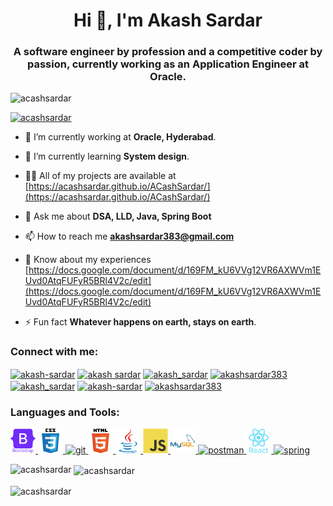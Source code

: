 <h1 align="center">Hi 👋, I'm Akash Sardar</h1>
<h3 align="center">A software engineer by profession and a competitive coder by passion, currently working as an Application Engineer at Oracle.</h3>

<p align="left"> <img src="https://komarev.com/ghpvc/?username=acashsardar&label=Profile%20views&color=0eb421&style=flat" alt="acashsardar" /> </p>

<p align="left"> <a href="https://github.com/ryo-ma/github-profile-trophy"><img src="https://github-profile-trophy.vercel.app/?username=acashsardar" alt="acashsardar" /></a> </p>

- 🔭 I’m currently working at **Oracle, Hyderabad**.

- 🌱 I’m currently learning **System design**.

- 👨‍💻 All of my projects are available at [https://acashsardar.github.io/ACashSardar/](https://acashsardar.github.io/ACashSardar/)

- 💬 Ask me about **DSA, LLD, Java, Spring Boot**

- 📫 How to reach me **akashsardar383@gmail.com**

- 📄 Know about my experiences [https://docs.google.com/document/d/169FM_kU6VVg12VR6AXWVm1EUvd0AtqFUFyR5BRl4V2c/edit](https://docs.google.com/document/d/169FM_kU6VVg12VR6AXWVm1EUvd0AtqFUFyR5BRl4V2c/edit)

- ⚡ Fun fact **Whatever happens on earth, stays on earth**.

<h3 align="left">Connect with me:</h3>
<p align="left">
<a href="https://linkedin.com/in/akash-sardar" target="blank"><img align="center" src="https://raw.githubusercontent.com/rahuldkjain/github-profile-readme-generator/master/src/images/icons/Social/linked-in-alt.svg" alt="akash-sardar" height="30" width="40" /></a>
<a href="https://www.youtube.com/c/akash sardar" target="blank"><img align="center" src="https://raw.githubusercontent.com/rahuldkjain/github-profile-readme-generator/master/src/images/icons/Social/youtube.svg" alt="akash sardar" height="30" width="40" /></a>
<a href="https://www.codechef.com/users/akash_sardar" target="blank"><img align="center" src="https://cdn.jsdelivr.net/npm/simple-icons@3.1.0/icons/codechef.svg" alt="akash_sardar" height="30" width="40" /></a>
<a href="https://www.hackerrank.com/akashsardar383" target="blank"><img align="center" src="https://raw.githubusercontent.com/rahuldkjain/github-profile-readme-generator/master/src/images/icons/Social/hackerrank.svg" alt="akashsardar383" height="30" width="40" /></a>
<a href="https://codeforces.com/profile/akash_sardar" target="blank"><img align="center" src="https://raw.githubusercontent.com/rahuldkjain/github-profile-readme-generator/master/src/images/icons/Social/codeforces.svg" alt="akash_sardar" height="30" width="40" /></a>
<a href="https://www.leetcode.com/akash-sardar" target="blank"><img align="center" src="https://raw.githubusercontent.com/rahuldkjain/github-profile-readme-generator/master/src/images/icons/Social/leet-code.svg" alt="akash-sardar" height="30" width="40" /></a>
<a href="https://auth.geeksforgeeks.org/user/akashsardar383" target="blank"><img align="center" src="https://raw.githubusercontent.com/rahuldkjain/github-profile-readme-generator/master/src/images/icons/Social/geeks-for-geeks.svg" alt="akashsardar383" height="30" width="40" /></a>
</p>

<h3 align="left">Languages and Tools:</h3>
<p align="left"> <a href="https://getbootstrap.com" target="_blank" rel="noreferrer"> <img src="https://raw.githubusercontent.com/devicons/devicon/master/icons/bootstrap/bootstrap-plain-wordmark.svg" alt="bootstrap" width="40" height="40"/> </a> <a href="https://www.w3schools.com/css/" target="_blank" rel="noreferrer"> <img src="https://raw.githubusercontent.com/devicons/devicon/master/icons/css3/css3-original-wordmark.svg" alt="css3" width="40" height="40"/> </a> <a href="https://git-scm.com/" target="_blank" rel="noreferrer"> <img src="https://www.vectorlogo.zone/logos/git-scm/git-scm-icon.svg" alt="git" width="40" height="40"/> </a> <a href="https://www.w3.org/html/" target="_blank" rel="noreferrer"> <img src="https://raw.githubusercontent.com/devicons/devicon/master/icons/html5/html5-original-wordmark.svg" alt="html5" width="40" height="40"/> </a> <a href="https://www.java.com" target="_blank" rel="noreferrer"> <img src="https://raw.githubusercontent.com/devicons/devicon/master/icons/java/java-original.svg" alt="java" width="40" height="40"/> </a> <a href="https://developer.mozilla.org/en-US/docs/Web/JavaScript" target="_blank" rel="noreferrer"> <img src="https://raw.githubusercontent.com/devicons/devicon/master/icons/javascript/javascript-original.svg" alt="javascript" width="40" height="40"/> </a> <a href="https://www.mysql.com/" target="_blank" rel="noreferrer"> <img src="https://raw.githubusercontent.com/devicons/devicon/master/icons/mysql/mysql-original-wordmark.svg" alt="mysql" width="40" height="40"/> </a> <a href="https://postman.com" target="_blank" rel="noreferrer"> <img src="https://www.vectorlogo.zone/logos/getpostman/getpostman-icon.svg" alt="postman" width="40" height="40"/> </a> <a href="https://reactjs.org/" target="_blank" rel="noreferrer"> <img src="https://raw.githubusercontent.com/devicons/devicon/master/icons/react/react-original-wordmark.svg" alt="react" width="40" height="40"/> </a> <a href="https://spring.io/" target="_blank" rel="noreferrer"> <img src="https://www.vectorlogo.zone/logos/springio/springio-icon.svg" alt="spring" width="40" height="40"/> </a> </p>

<p><img align="left" src="https://github-readme-stats.vercel.app/api/top-langs?username=acashsardar&show_icons=true&locale=en&layout=compact" alt="acashsardar" /></p>

<p>&nbsp;<img align="center" src="https://github-readme-stats.vercel.app/api?username=acashsardar&show_icons=true&locale=en" alt="acashsardar" /></p>

<p><img align="center" src="https://github-readme-streak-stats.herokuapp.com/?user=acashsardar&" alt="acashsardar" /></p>
